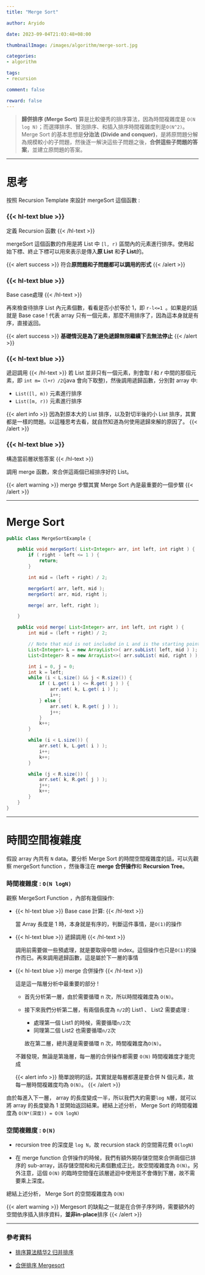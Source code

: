 ```yaml
---
title: "Merge Sort"

author: Aryido

date: 2023-09-04T21:03:48+08:00

thumbnailImage: /images/algorithm/merge-sort.jpg

categories:
- algorithm

tags:
- recursion

comment: false

reward: false
---
```

<!--BODY-->
> **歸併排序 (Merge Sort)** 算是比較優秀的排序算法，因為時間複雜度是 ```O(N log N)```；而選擇排序、冒泡排序、和插入排序時間複雜度則是```O(N^2)```。 Merge Sort 的基本思想是**分治法 (Divide and conquer)**，是將原問題分解為規模較小的子問題，然後逐一解決這些子問題之後，**合併這些子問題的答案**，並建立原問題的答案。

<!--more-->
---

# 思考
按照 Recursion Template 來設計 mergeSort 這個函數 :


### {{< hl-text blue >}}
定義 Recursion 函數
{{< /hl-text >}}

mergeSort 這個函數的作用是將 List 中 ```[l, r)``` 區間內的元素進行排序。使用起始下標、終止下標可以用來表示是傳入**原 List** 和**子 List**的。

{{< alert success >}}
符合**原問題和子問題都可以調用的形式**
{{< /alert >}}
### {{< hl-text blue >}}
Base case處理
{{< /hl-text >}}

再來檢查待排序 List 內元素個數，看看是否小於等於 1，即  ```r-l<=1 ```。如果是的話就是 Base case ! 代表 array 只有一個元素，那麼不用排序了，因為這本身就是有序，直接返回。

{{< alert success >}}
**基礎情況是為了避免遞歸無限繼續下去無法停止**
{{< /alert >}}


### {{< hl-text blue >}}
遞迴調用
{{< /hl-text >}}
若 List 並非只有一個元素，則會取 *l* 和 *r* 中間的那個元素，即  ```int m=（l+r）/2```(java 會向下取整)，然後調用遞歸函數，分別對 array 中:
- ```List([l, m))``` 元素進行排序
- ```List([m, r))``` 元素進行排序

{{< alert info >}}
因為對原本大的 List 排序，以及對切半後的小 List 排序，其實都是一樣的問題。以這種思考去看，就自然知道為何使用遞歸來解的原因了。
{{< /alert >}}

### {{< hl-text blue >}}
構造當前層狀態答案
{{< /hl-text >}}

調用 merge 函數，來合併這兩個已經排序好的 List。

{{< alert warning >}}
merge 步驟其實 Merge Sort 內是最重要的一個步驟
{{< /alert >}}

---

# Merge Sort

```java
public class MergeSortExample {

	public void mergeSort( List<Integer> arr, int left, int right ) {
		if ( right - left <= 1 ) {
			return;
		}

		int mid = (left + right) / 2;

		mergeSort( arr, left, mid );
		mergeSort( arr, mid, right );

		merge( arr, left, right );

	}

	public void merge( List<Integer> arr, int left, int right ) {
		int mid = (left + right) / 2;

		// Note that mid is not included in L and is the starting point for R
		List<Integer> L = new ArrayList<>( arr.subList( left, mid ) );
		List<Integer> R = new ArrayList<>( arr.subList( mid, right ) );

		int i = 0, j = 0;
		int k = left;
		while (i < L.size() && j < R.size()) {
			if ( L.get( i ) <= R.get( j ) ) {
				arr.set( k, L.get( i ) );
				i++;
			} else {
				arr.set( k, R.get( j ) );
				j++;
			}
			k++;
		}

		while (i < L.size()) {
			arr.set( k, L.get( i ) );
			i++;
			k++;
		}

		while (j < R.size()) {
			arr.set( k, R.get( j ) );
			j++;
			k++;
		}
	}
}
```
---

# 時間空間複雜度
假設 array 內共有 ```N``` data。要分析 Merge Sort 的時間空間複雜度的話，可以先觀察 mergeSort function ，然後專注在 **merge 合併操作**和 **Recursion Tree**。

### 時間複雜度 : ```O(N logN)```

觀察 MergeSort Function ，內部有幾個操作:

- {{< hl-text blue >}}
Base case 計算:
{{< /hl-text >}}

	當 Array 長度是 1 時，本身就是有序的，判斷這件事情，是```O(1)```的操作

- {{< hl-text blue >}}
遞歸調用
{{< /hl-text >}}

	調用前需要做一些預處理，就是要取得中間 index。這個操作也只是```O(1)```的操作而已。再來調用遞歸函數，這是屬於下一層的事情

- {{< hl-text blue >}}
merge 合併操作
{{< /hl-text >}}

  這是這一階層分析中最重要的部分 !
	- 首先分析第一層，由於需要循環 n 次，所以時間複雜度為 ```O(N)```。
	- 接下來我們分析第二層，有兩個長度為 ```n/2```的 List1 、 List2 需要處理 :
    	- 處理第一個  List1 的時候，需要循環```n/2```次
    	- 同理第二個 List2 也需要循環```n/2```次

		故在第二層，總共還是需要循環 n 次，時間複雜度為```O(N)```。

	不難發現，無論是第幾層，每一層的合併操作都需要 ```O(N)``` 時間複雜度才能完成

	{{< alert info >}}
簡單說明的話，其實就是每層都還是要合併 N 個元素，故每一層時間複雜度均為 ```O(N)```。
	{{< /alert >}}


由於每進入下一層， array 的長度變成一半，所以我們大約需要```log N```層，就可以將 array 的長度變為 1 並開始返回結果。總結上述分析， Merge Sort 的時間複雜度為 ```O(N*(深度)) = O(N logN)```


### 空間複雜度 :  ```O(N)```
- recursion tree 的深度是 ```log N```，故 recursion stack 的空間需花費 ```O(logN)```

- 在 merge function 合併操作的時候，我們有額外開存儲空間來合併兩個已排序的 sub-array，該存儲空間和和元素個數成正比，故空間複雜度為 ```O(N)```。另外注意，這個 ```O(N)``` 的臨時空間僅在該層遞迴中使用並不會傳到下層，故不需要乘上深度。

總結上述分析， Merge Sort 的空間複雜度為 ```O(N)```

{{< alert warning >}}
Mergesort 的缺點之一就是在合併子序列時，需要額外的空間依序插入排序資料，**並非in-place**排序
{{< /alert >}}


---

### 參考資料

- [排序算法精华2 归并排序](https://www.youtube.com/watch?v=KAgkvtKMbwY)

- [合併排序 Mergesort](https://rust-algo.club/sorting/mergesort/)



